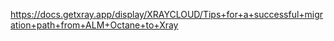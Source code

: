https://docs.getxray.app/display/XRAYCLOUD/Tips+for+a+successful+migration+path+from+ALM+Octane+to+Xray


